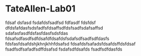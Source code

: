 # TateAllen-Lab01
fdsaf
dsfasd
fsdafdsfsadfsd
fdfasdf
fdsfdsf
dfdsfafdasfsdsfadfsfdsaffsdfdsfsadfsdafsaffsd
sdafasfasdfdsfasfdasfsdsfdas
fdsafsdfasdfsdfdsafdfdsafdsfsdafsdfsadfsdfdasfs
fdsfasfdsafdshjkhnjkhhfdsafsd
fdsafdsfsafadsfdsafdsffdsfdsaf
fsadfsdfsafadfsdffdsafsd
fsdafsdfdsafds
fsadfsdfdasfds
